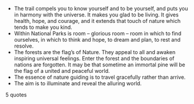  - The trail compels you to know yourself and to be yourself, and puts you in harmony with the universe. It makes you glad to be living. It gives health, hope, and courage, and it extends that touch of nature which tends to make you kind.
 - Within National Parks is room – glorious room – room in which to find ourselves, in which to think and hope, to dream and plan, to rest and resolve.
 - The forests are the flag’s of Nature. They appeal to all and awaken inspiring universal feelings. Enter the forest and the boundaries of nations are forgotten. It may be that sometime an immortal pine will be the flag of a united and peaceful world.
 - The essence of nature guiding is to travel gracefully rather than arrive.
 - The aim is to illuminate and reveal the alluring world.

5 quotes
